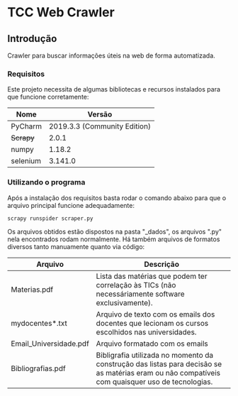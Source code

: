 # TCC Web Crawler


## Introdução

Crawler para buscar informações úteis na web de forma automatizada.


### Requisitos

Este projeto necessita de algumas bibliotecas e recursos instalados para que funcione corretamente:

| Nome             	| Versão                       	|
|------------------	|------------------------------	|
| PyCharm          	| 2019.3.3 (Community Edition) 	|
| ~~Scrapy~~       	| 2.0.1                        	|
| numpy            	| 1.18.2                       	|
| selenium	        | 3.141.0                       |	    

### Utilizando o programa

Após a instalação dos requisitos basta rodar o comando abaixo para que o arquivo principal funcione adequadamente:

```
scrapy runspider scraper.py
```

Os arquivos obtidos estão dispostos na pasta "_dados", os arquivos ".py" nela encontrados rodam normalmente.
Há também arquivos de formatos diversos tanto manuamente quanto via código:

| Arquivo              | Descrição                  |
|----------------------|----------------------------|
| Materias.pdf         | Lista das matérias que podem ter correlação às TICs (não necessáriamente software exclusivamente).|
| mydocentes*.txt      | Arquivo de texto com os emails dos docentes que lecionam os cursos escolhidos nas universidades.|
| Email_Universidade.pdf| Arquivo formatado com os emails |
| Bibliografias.pdf    | Bibligrafia utilizada no momento da construção das listas para decisão se as matérias eram ou não compatíveis com quaisquer uso de tecnologias.|




